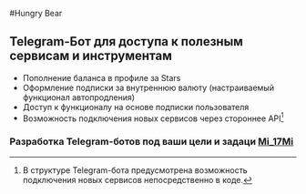 #Hungry Bear
## Telegram-Бот для доступа к полезным сервисам и инструментам

* Пополнение баланса в профиле за Stars
* Оформление подписки за внутреннюю валюту (настраиваемый функционал автопродления)
* Доступ к функционалу на основе подписки пользователя
* Возможность подключения новых сервисов через стороннее API[^1]

### Разработка Telegram-ботов под ваши цели и задаци [Mi_17Mi](t.me/mi_17mi)

[^1]: В структуре Telegram-бота предусмотрена возможность подключения новых сервисов непосредственно в коде.
